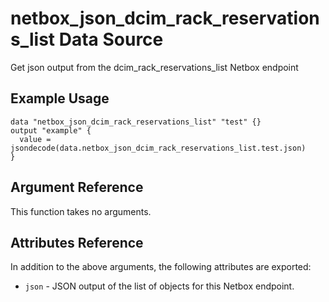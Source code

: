 # netbox\_json\_dcim\_rack\_reservations\_list Data Source

Get json output from the dcim_rack_reservations_list Netbox endpoint

## Example Usage

```hcl
data "netbox_json_dcim_rack_reservations_list" "test" {}
output "example" {
  value = jsondecode(data.netbox_json_dcim_rack_reservations_list.test.json)
}
```

## Argument Reference

This function takes no arguments.

## Attributes Reference

In addition to the above arguments, the following attributes are exported:
* ``json`` - JSON output of the list of objects for this Netbox endpoint.

